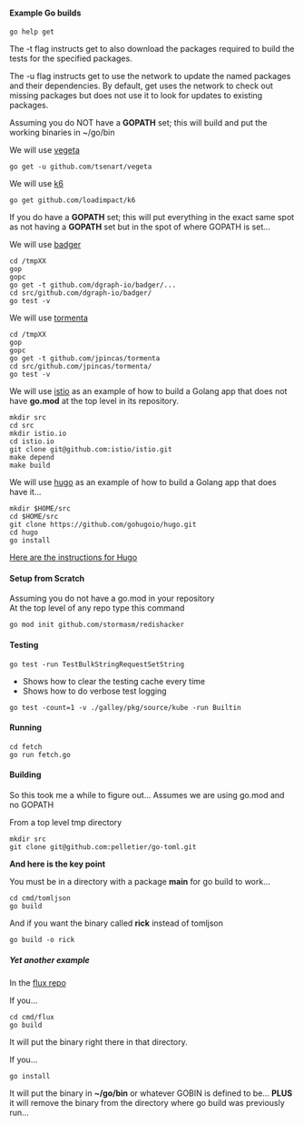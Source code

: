 
#### Example Go builds

```
go help get
```

The -t flag instructs get to also download the packages required to build
the tests for the specified packages.

The -u flag instructs get to use the network to update the named packages
and their dependencies. By default, get uses the network to check out
missing packages but does not use it to look for updates to existing packages.

Assuming you do NOT have a **GOPATH** set; this will build and put
the working binaries in ~/go/bin

We will use
[vegeta](https://github.com/tsenart/vegeta)
```
go get -u github.com/tsenart/vegeta
```

We will use
[k6](https://github.com/loadimpact/k6)
```
go get github.com/loadimpact/k6
```

If you do have a **GOPATH** set; this will put everything
in the exact same spot as not having a **GOPATH** set but
in the spot of where GOPATH is set...

We will use
[badger](https://github.com/dgraph-io/badger#installing)

```
cd /tmpXX
gop
gopc
go get -t github.com/dgraph-io/badger/...
cd src/github.com/dgraph-io/badger/
go test -v
```

We will use
[tormenta](https://github.com/jpincas/tormenta)

```
cd /tmpXX
gop
gopc
go get -t github.com/jpincas/tormenta
cd src/github.com/jpincas/tormenta/
go test -v
```

We will use
[istio](https://github.com/istio/istio) as an example
of how to build a Golang app that does not have **go.mod**
at the top level in its repository.

```
mkdir src
cd src
mkdir istio.io
cd istio.io
git clone git@github.com:istio/istio.git
make depend
make build
```

We will use
[hugo](https://github.com/gohugoio/hugo) as an example
of how to build a Golang app that does have it...

```
mkdir $HOME/src
cd $HOME/src
git clone https://github.com/gohugoio/hugo.git
cd hugo
go install
```

[Here are the instructions for Hugo](https://github.com/gohugoio/hugo#fetch-from-github)

#### Setup from Scratch

Assuming you do not have a go.mod in your repository  
At the top level of any repo type this command

```
go mod init github.com/stormasm/redishacker
```

#### Testing

```
go test -run TestBulkStringRequestSetString
```

* Shows how to clear the testing cache every time
* Shows how to do verbose test logging

```
go test -count=1 -v ./galley/pkg/source/kube -run Builtin
```

#### Running

```
cd fetch
go run fetch.go
```

#### Building

So this took me a while to figure out...
Assumes we are using go.mod and no GOPATH

From a top level tmp directory

```
mkdir src   
git clone git@github.com:pelletier/go-toml.git
```

**And here is the key point**

You must be in a directory with a package **main** for go build to work...

```
cd cmd/tomljson
go build
```

And if you want the binary called **rick** instead of tomljson

```
go build -o rick
```

##### Yet another example

In the [flux repo](https://github.com/influxdata/flux)

If you...

```
cd cmd/flux
go build
```

It will put the binary right there in that directory.

If you...

```
go install
```

It will put the binary in **~/go/bin** or whatever GOBIN is defined to be...
**PLUS** it will remove the binary from the directory where go build was previously run...
